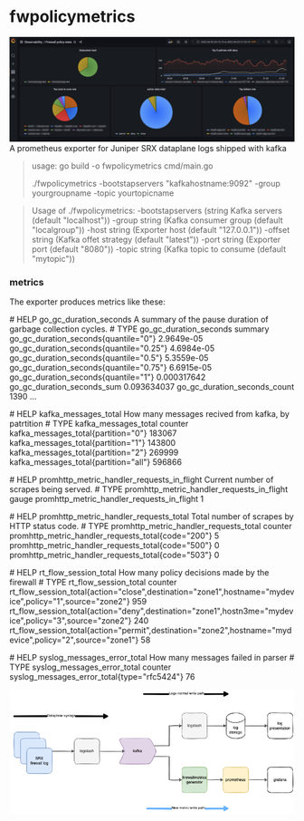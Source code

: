 # fwpolicymetrics

![image info](./exporter.png)
A prometheus exporter for Juniper SRX dataplane logs shipped with kafka


> usage: 
> go build -o fwpolicymetrics cmd/main.go
> 
> ./fwpolicymetrics -bootstapservers "kafkahostname:9092" -group yourgroupname -topic yourtopicname

>Usage of ./fwpolicymetrics:
 -bootstapservers (string Kafka servers (default "localhost"))
  -group string (Kafka consumer group (default "localgroup"))
  -host string (Exporter host (default "127.0.0.1"))
  -offset string (Kafka offet strategy (default "latest"))
  -port string (Exporter port (default "8080"))
  -topic string (Kafka topic to consume (default "mytopic"))

### metrics

The exporter produces metrics like these:

\# HELP go_gc_duration_seconds A summary of the pause duration of garbage collection cycles.
\# TYPE go_gc_duration_seconds summary
go_gc_duration_seconds{quantile="0"} 2.9649e-05
go_gc_duration_seconds{quantile="0.25"} 4.6984e-05
go_gc_duration_seconds{quantile="0.5"} 5.3559e-05
go_gc_duration_seconds{quantile="0.75"} 6.6915e-05
go_gc_duration_seconds{quantile="1"} 0.000317642
go_gc_duration_seconds_sum 0.093634037
go_gc_duration_seconds_count 1390
...

\# HELP kafka_messages_total How many messages recived from kafka, by patrtition
\# TYPE kafka_messages_total counter
kafka_messages_total{partition="0"} 183067
kafka_messages_total{partition="1"} 143800
kafka_messages_total{partition="2"} 269999
kafka_messages_total{partition="all"} 596866

\# HELP promhttp_metric_handler_requests_in_flight Current number of scrapes being served.
\# TYPE promhttp_metric_handler_requests_in_flight gauge
promhttp_metric_handler_requests_in_flight 1

\# HELP promhttp_metric_handler_requests_total Total number of scrapes by HTTP status code.
\# TYPE promhttp_metric_handler_requests_total counter
promhttp_metric_handler_requests_total{code="200"} 5
promhttp_metric_handler_requests_total{code="500"} 0
promhttp_metric_handler_requests_total{code="503"} 0

\# HELP rt_flow_session_total How many policy decisions made by the firewall
\# TYPE rt_flow_session_total counter
rt_flow_session_total{action="close",destination="zone1",hostname="mydevice",policy="1",source="zone2"} 959
rt_flow_session_total{action="deny",destination="zone1",hostn3me="mydevice",policy="3",source="zone2"} 240
rt_flow_session_total{action="permit",destination="zone2",hostname="mydevice",policy="2",source="zone1"} 58

\# HELP syslog_messages_error_total How many messages failed in parser
\# TYPE syslog_messages_error_total counter
syslog_messages_error_total{type="rfc5424"} 76



![image info](./flow.png)